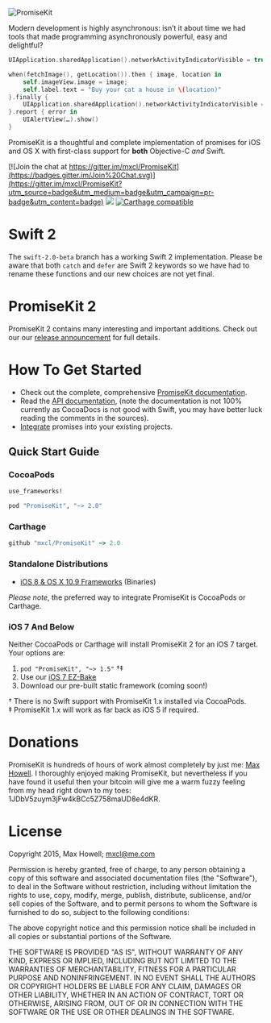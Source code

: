 ![PromiseKit](http://methylblue.com/junk/PMKBanner.png)

Modern development is highly asynchronous: isn’t it about time we had tools that made programming asynchronously powerful, easy and delightful?

```swift
UIApplication.sharedApplication().networkActivityIndicatorVisible = true

when(fetchImage(), getLocation()).then { image, location in
    self.imageView.image = image;
    self.label.text = "Buy your cat a house in \(location)"
}.finally {
    UIApplication.sharedApplication().networkActivityIndicatorVisible = false
}.report { error in
    UIAlertView(…).show()
}
```

PromiseKit is a thoughtful and complete implementation of promises for iOS and OS X with first-class support for **both** Objective-C *and* Swift.

[![Join the chat at https://gitter.im/mxcl/PromiseKit](https://badges.gitter.im/Join%20Chat.svg)](https://gitter.im/mxcl/PromiseKit?utm_source=badge&utm_medium=badge&utm_campaign=pr-badge&utm_content=badge) ![](https://img.shields.io/cocoapods/v/PromiseKit.svg?label=Current%20Release)  [![Carthage compatible](https://img.shields.io/badge/Carthage-compatible-4BC51D.svg)](https://github.com/Carthage/Carthage)


# Swift 2

The `swift-2.0-beta` branch has a working Swift 2 implementation. Please be aware that both `catch` and `defer` are Swift 2 keywords so we have had to rename these functions and our new choices are not yet final.


# PromiseKit 2

PromiseKit 2 contains many interesting and important additions. Check out our our [release announcement](http://promisekit.org/PromiseKit-2.0-Released/) for full details.


# How To Get Started

* Check out the complete, comprehensive [PromiseKit documentation](http://promisekit.org).
* Read the [API documentation](http://cocoadocs.org/docsets/PromiseKit/), (note the documentation is not 100% currently as CocoaDocs is not good with Swift, you may have better luck reading the comments in the sources).
* [Integrate](http://promisekit.org/getting-started) promises into your existing projects.

## Quick Start Guide

### CocoaPods

```ruby
use_frameworks!

pod "PromiseKit", "~> 2.0"
```

### Carthage
```ruby
github "mxcl/PromiseKit" ~> 2.0
```

### Standalone Distributions

* [iOS 8 & OS X 10.9  Frameworks](https://github.com/mxcl/PromiseKit/releases/download/2.1.1/PromiseKit-2.1.1.zip) (Binaries)

*Please note*, the preferred way to integrate PromiseKit is CocoaPods or Carthage.

###  iOS 7 And Below

Neither CocoaPods or Carthage will install PromiseKit 2 for an iOS 7 target. Your options are:

 1. `pod "PromiseKit", "~> 1.5"` †‡
 2. Use our [iOS 7 EZ-Bake](https://github.com/PromiseKit/EZiOS7)
 3. Download our pre-built static framework (coming soon!)

† There is no Swift support with PromiseKit 1.x installed via CocoaPods.<br>‡ PromiseKit 1.x will work as far back as iOS 5 if required.


# Donations

PromiseKit is hundreds of hours of work almost completely by just me: [Max Howell](https://twitter.com/mxcl). I thoroughly enjoyed making PromiseKit, but nevertheless if you have found it useful then your bitcoin will give me a warm fuzzy feeling from my head right down to my toes: 1JDbV5zuym3jFw4kBCc5Z758maUD8e4dKR.


# License

Copyright 2015, Max Howell; <mxcl@me.com>

Permission is hereby granted, free of charge, to any person obtaining a copy
of this software and associated documentation files (the "Software"), to deal
in the Software without restriction, including without limitation the rights
to use, copy, modify, merge, publish, distribute, sublicense, and/or sell
copies of the Software, and to permit persons to whom the Software is
furnished to do so, subject to the following conditions:

The above copyright notice and this permission notice shall be included in
all copies or substantial portions of the Software.

THE SOFTWARE IS PROVIDED "AS IS", WITHOUT WARRANTY OF ANY KIND, EXPRESS OR
IMPLIED, INCLUDING BUT NOT LIMITED TO THE WARRANTIES OF MERCHANTABILITY,
FITNESS FOR A PARTICULAR PURPOSE AND NONINFRINGEMENT. IN NO EVENT SHALL THE
AUTHORS OR COPYRIGHT HOLDERS BE LIABLE FOR ANY CLAIM, DAMAGES OR OTHER
LIABILITY, WHETHER IN AN ACTION OF CONTRACT, TORT OR OTHERWISE, ARISING FROM,
OUT OF OR IN CONNECTION WITH THE SOFTWARE OR THE USE OR OTHER DEALINGS IN
THE SOFTWARE.
